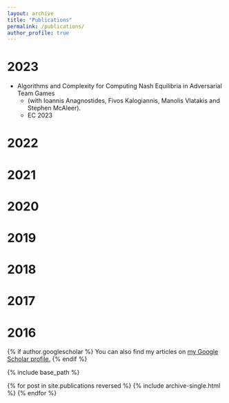 ```yaml
---
layout: archive
title: "Publications"
permalink: /publications/
author_profile: true
---
```


2023
======
* Algorithms and Complexity for Computing Nash Equilibria in Adversarial Team Games
  * (with Ioannis Anagnostides, Fivos Kalogiannis, Manolis Vlatakis and Stephen McAleer).
  * EC 2023


2022
======

2021
======

2020
======

2019
======

2018
======

2017
======

2016
======

{% if author.googlescholar %}
  You can also find my articles on <u><a href="{{author.googlescholar}}">my Google Scholar profile</a>.</u>
{% endif %}

{% include base_path %}

{% for post in site.publications reversed %}
  {% include archive-single.html %}
{% endfor %}
